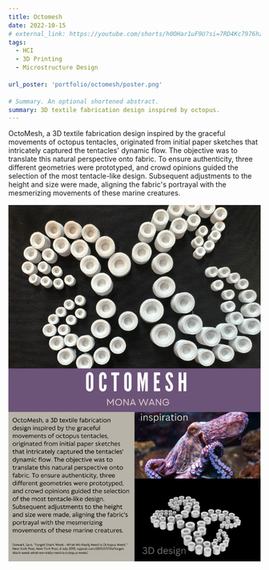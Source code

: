 ```yaml
---
title: Octomesh 
date: 2022-10-15
# external_link: https://youtube.com/shorts/h0OHar1uF9U?si=7RD4Kc7976hz_0Lw
tags:
  - HCI
  - 3D Printing
  - Microstructure Design

url_poster: 'portfolio/octomesh/poster.png'

# Summary. An optional shortened abstract.
summary: 3D textile fabrication design inspired by octopus. 
---
```


<!--more-->
OctoMesh, a 3D textile fabrication design inspired by the graceful movements of octopus tentacles, originated from initial paper sketches that intricately captured the tentacles' dynamic flow. The objective was to translate this natural perspective onto fabric. To ensure authenticity, three different geometries were prototyped, and crowd opinions guided the selection of the most tentacle-like design.
Subsequent adjustments to the height and size were made, aligning the fabric's portrayal with the mesmerizing movements of these marine creatures.

<div style="display: flex; justify-content: center; align-items: center; gap: 25px;">
  <img src="./poster.png"style="width: 100%;">
</div>



